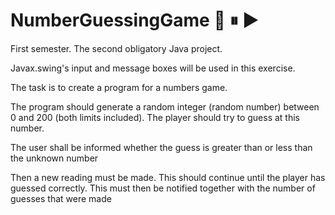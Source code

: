 # NumberGuessingGame 🔢 ⏸ ▶️

First semester. The second obligatory Java project.

Javax.swing's input and message boxes will be used in this exercise.

The task is to create a program for a numbers game.

The program should generate a random integer (random number) between 0 and 200 (both limits included). The player should try to guess at this number.

The user shall be informed whether the guess is greater than or less than the unknown number

Then a new reading must be made. This should continue until the player has guessed correctly. 
This must then be notified together with the number of guesses that were made 
